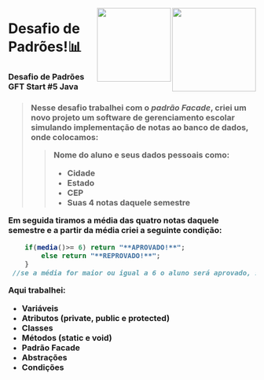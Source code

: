 
<a href="https://www.linkedin.com/in/matheus-banqueiro-lima-b594031a2/"><img height="170px"  align="right" align="top" src="https://user-images.githubusercontent.com/101984947/168340087-a7f1baee-20b0-490a-bc01-ca73496aed10.png"></a>



<a href="https://web.dio.me/track/gft-start-5-java"><img height="150px"  align="right" align="top" src="https://user-images.githubusercontent.com/101984947/168329670-2157dcb1-d4d9-49b8-ade6-f8d1f252f05a.png"></a>

<h1>Desafio de Padrões!📊</h1>
<h3>Desafio de Padrões GFT Start #5 Java<h3>


> Nesse desafio trabalhei com o *padrão Facade*, criei um novo projeto um software de gerenciamento escolar simulando implementação de notas ao banco de dados, onde colocamos:
>> Nome do aluno e seus dados pessoais como:
>> + Cidade
>> + Estado
>> + CEP
>> + Suas 4 notas daquele semestre
	
Em seguida tiramos a média das quatro notas daquele semestre e a partir da média criei a seguinte condição: 

~~~~Java
    if(media()>= 6) return "**APROVADO!**";
		else return "**REPROVADO!**";
	}
 //se a média for maior ou igual a 6 o aluno será aprovado, se for menor a esse valor o aluno foi reprovado!
 ~~~~

	
Aqui trabalhei:
+ Variáveis 
+ Atributos (private, public e protected)
+ Classes
+ Métodos (static e void)
+ Padrão Facade
+ Abstrações
+ Condições
